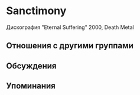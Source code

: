 # Sanctimony

Дискография
"Eternal Suffering" 2000, Death Metal

## Отношения с другими группами


## Обсуждения


## Упоминания


